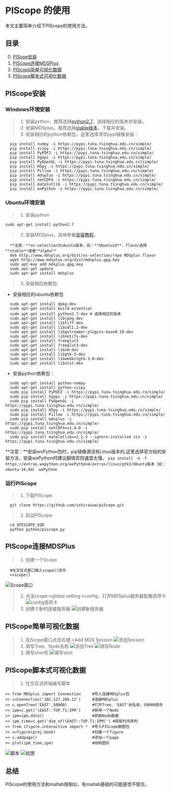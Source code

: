 # PIScope 的使用

本文主要简单介绍下PIScope的使用方法。

## 目录

0. [PISope安装](#PIScope安装)
0. [PIScope连接MDSPlus](#PIScope连接MDSPlus)
0. [PIScope简单可视化数据](#PIScope简单可视化数据)
0. [PIScope脚本式可视化数据](#PIScope脚本式可视化数据)

## PIScope安装

### Windows环境安装

> 1. 安装python，推荐选择[python2.7](https://www.python.org/downloads/windows/)，选择相应的版本并安装。
> 2. 安装MDSplus，推荐选择[stable版本](http://www.mdsplus.org/index.php/Latest_Windows_Distributions)，下载并安装。
> 3. 安装相应的python依赖包，这里选择清华pypi镜像安装：
```
  pip install numpy -i https://pypi.tuna.tsinghua.edu.cn/simple/ 
  pip install scipy -i https://pypi.tuna.tsinghua.edu.cn/simple/ 
  pip install PyPDF2 -i https://pypi.tuna.tsinghua.edu.cn/simple/ 
  pip install hgapi -i https://pypi.tuna.tsinghua.edu.cn/simple/
  pip install PyOpenGL -i https://pypi.tuna.tsinghua.edu.cn/simple/ 
  pip install H5py -i https://pypi.tuna.tsinghua.edu.cn/simple/ 
  pip install Pillow -i https://pypi.tuna.tsinghua.edu.cn/simple/ 
  pip install mdsplus -i https://pypi.tuna.tsinghua.edu.cn/simple/
  pip install netCDF4 -i https://pypi.tuna.tsinghua.edu.cn/simple/
  pip install matplotlib -i https://pypi.tuna.tsinghua.edu.cn/simple/ 
  pip install wxPython -i https://pypi.tuna.tsinghua.edu.cn/simple/ 
```

### Ubuntu环境安装

> 1. 安装python

```sudo apt-get install python2.7```
> 2. 安装MDSplus，具体参看[安装教程](http://www.mdsplus.org/index.php/Latest_Ubuntu/Debian_Packages)。
```
  **注意：**os-selection为ubuntu版本，如：**Ubuntu14**，flavor选择**stable**或者**alpha**
  deb http://www.mdsplus.org/dist/os-selection/repo MDSplus flavor
  wget http://www.mdsplus.org/dist/mdsplus.gpg.key
  sudo apt-key add mdsplus.gpg.key
  sudo apt-get update
  sudo apt-get install mdsplus
```
> 3. 安装相应依赖包:

* 安装相应的ubuntu依赖包
```
  sudo apt-get install dpkg-dev
  sudo apt-get install build-essential
  sudo apt-get install python2.7-dev # 选择相应的版本
  sudo apt-get install libjpeg-dev
  sudo apt-get install libtiff-dev
  sudo apt-get install libsdl1.2-dev
  sudo apt-get install libgstreamer-plugins-base0.10-dev
  sudo apt-get install libnotify-dev
  sudo apt-get install freeglut3
  sudo apt-get install freeglut3-dev
  sudo apt-get install libsm-dev
  sudo apt-get install libgtk-3-dev
  sudo apt-get install libwebkitgtk-3.0-dev 
  sudo apt-get install libxtst-dev
```

* 安装python依赖包：
```
  sudo apt-get install python-numpy
  sudo apt-get install python-scipy
  sudo pip install PyPDF2 -i https://pypi.tuna.tsinghua.edu.cn/simple/ 
  sudo pip install hgapi -i https://pypi.tuna.tsinghua.edu.cn/simple/
  sudo pip install PyOpenGL -i https://pypi.tuna.tsinghua.edu.cn/simple/ 
  sudo pip install H5py -i https://pypi.tuna.tsinghua.edu.cn/simple/ 
  sudo pip install Pillow -i https://pypi.tuna.tsinghua.edu.cn/simple/ 
  sudo pip install mdsplus -i https://pypi.tuna.tsinghua.edu.cn/simple/
  sudo pip install netCDF4==1.4.0 -i https://pypi.tuna.tsinghua.edu.cn/simple/
  sudo pip install matplotlib==2.2.3 --ignore-installed six -i https://pypi.tuna.tsinghua.edu.cn/simple/ 
```

**注意：**安装wxPython包时，pip镜像源没有Linux版本的,这里选择官方给的安装方法，安装wxPython时建议翻墙否则速度太慢。
```pip install -U -f https://extras.wxpython.org/wxPython4/extras/linux/gtk3/Ubuntu版本（如：ubuntu-16.04） wxPython```

### 运行PIScope

> 1. 下载PIScope
```
  git clone https://github.com/sshiraiwa/piScope.git
```
> 2. 启动PIScope
```
  cd $PISCOPE_DIR
  python python/piscope.py
```

## PIScope连接MDSPlus

> 1. 创建一个Scope
```
  #在交互式窗口输入scope()命令
  >>scope()
```
![Scope窗口](https://github.com/shenzhengyang/PIScope/blob/master/img/1.png)
> 2. 点击scope->global setting->config，打开MDSplus服务器配置选项卡
![config选项卡](https://github.com/shenzhengyang/PIScope/blob/master/img/2.png)
> 3. 创建个新的连接服务器
![创建新服务器](https://github.com/shenzhengyang/PIScope/blob/master/img/3.png)

## PIScope简单可视化数据

> 1. 在Scope窗口点击右键->Add MDS Session
![添加Session](https://github.com/shenzhengyang/PIScope/blob/master/img/9.png)
> 2. 填写Tree、Node名称
![添加Tree](https://github.com/shenzhengyang/PIScope/blob/master/img/4.png)
![填写Node](https://github.com/shenzhengyang/PIScope/blob/master/img/5.png)
> 3. 填写shot号
![填写shot](https://github.com/shenzhengyang/PIScope/blob/master/img/6.png)

## PIScope脚本式可视化数据

> 1. 在交互式终端编写脚本
```
>> from MDSplus import Connection     #导入连接MDSplus包
>> c=Connection('202.127.204.12')     #连接MDSplus
>> c.openTree('EAST',50000)           #打开Tree，'EAST'树名称，50000炮号
>> ipm=c.get('\EAST::TOP.T1:IPM')     #获得一个Node
>> ipm=ipm.data()                     #获取Node数据
>> ipm_time=c.get('dim_of(\EAST::TOP.T1:IPM)') #获取时间序列
>> from ifigure.interactive import *  #导入PIScope画图包
>> v=figure(proj.book)                #创建一个figure
>> v.addpage()                        #添加一个page
>> plot(ipm_time,ipm)                 #绘制图形
```
![脚本](https://github.com/shenzhengyang/PIScope/blob/master/img/7.png)
![绘图](https://github.com/shenzhengyang/PIScope/blob/master/img/8.png)

## 总结

PIScope的使用方法和matlab很相似，有matlab基础的可能感觉不陌生。
